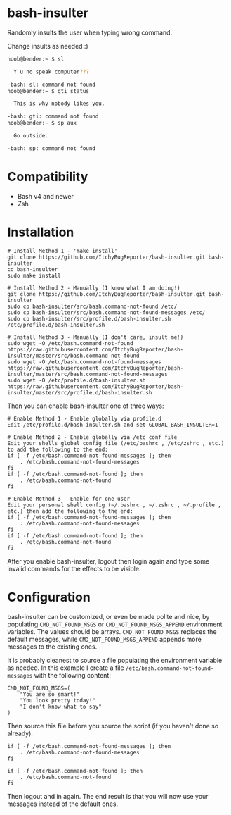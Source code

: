 # bash-insulter
Randomly insults the user when typing wrong command.

Change insults as needed :)

```bash
noob@bender:~ $ sl

  Y u no speak computer???

-bash: sl: command not found
noob@bender:~ $ gti status

  This is why nobody likes you.

-bash: gti: command not found
noob@bender:~ $ sp aux

  Go outside.

-bash: sp: command not found
```

# Compatibility
* Bash v4 and newer
* Zsh

# Installation

    # Install Method 1 - 'make install'
    git clone https://github.com/ItchyBugReporter/bash-insulter.git bash-insulter
    cd bash-insulter
    sudo make install
    
    # Install Method 2 - Manually (I know what I am doing!)
    git clone https://github.com/ItchyBugReporter/bash-insulter.git bash-insulter
    sudo cp bash-insulter/src/bash.command-not-found /etc/
    sudo cp bash-insulter/src/bash.command-not-found-messages /etc/
    sudo cp bash-insulter/src/profile.d/bash-insulter.sh /etc/profile.d/bash-insulter.sh

    # Install Method 3 - Manually (I don't care, insult me!)
    sudo wget -O /etc/bash.command-not-found https://raw.githubusercontent.com/ItchyBugReporter/bash-insulter/master/src/bash.command-not-found
    sudo wget -O /etc/bash.command-not-found-messages https://raw.githubusercontent.com/ItchyBugReporter/bash-insulter/master/src/bash.command-not-found-messages
    sudo wget -O /etc/profile.d/bash-insulter.sh https://raw.githubusercontent.com/ItchyBugReporter/bash-insulter/master/src/profile.d/bash-insulter.sh

Then you can enable bash-insulter one of three ways:

    # Enable Method 1 - Enable globally via profile.d
    Edit /etc/profile.d/bash-insulter.sh and set GLOBAL_BASH_INSULTER=1

    # Enable Method 2 - Enable globally via /etc conf file
    Edit your shells global config file (/etc/bashrc , /etc/zshrc , etc.) to add the following to the end:
    if [ -f /etc/bash.command-not-found-messages ]; then
        . /etc/bash.command-not-found-messages
    fi
    if [ -f /etc/bash.command-not-found ]; then
        . /etc/bash.command-not-found
    fi

    # Enable Method 3 - Enable for one user
    Edit your personal shell config (~/.bashrc , ~/.zshrc , ~/.profile , etc.) then add the following to the end:
    if [ -f /etc/bash.command-not-found-messages ]; then
        . /etc/bash.command-not-found-messages
    fi
    if [ -f /etc/bash.command-not-found ]; then
        . /etc/bash.command-not-found
    fi

After you enable bash-insulter, logout then login again and type some invalid commands for the effects to be visible.

# Configuration
bash-insulter can be customized, or even be made polite and nice, by populating `CMD_NOT_FOUND_MSGS` or `CMD_NOT_FOUND_MSGS_APPEND` environment variables. The values should be arrays. `CMD_NOT_FOUND_MSGS` replaces the default messages, while `CMD_NOT_FOUND_MSGS_APPEND` appends more messages to the existing ones.

It is probably cleanest to source a file populating the environment variable as needed. In this example I create a file `/etc/bash.command-not-found-messages` with the following content:

    CMD_NOT_FOUND_MSGS=(
        "You are so smart!"
        "You look pretty today!"
        "I don't know what to say"
    )
    
Then source this file before you source the script (if you haven't done so already):
```
if [ -f /etc/bash.command-not-found-messages ]; then
    . /etc/bash.command-not-found-messages
fi

if [ -f /etc/bash.command-not-found ]; then
    . /etc/bash.command-not-found
fi
```

Then logout and in again. The end result is that you will now use your messages instead of the default ones.
